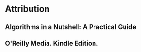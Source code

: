 # Attribution #
## __Algorithms in a Nutshell: A Practical Guide__
## __O'Reilly Media. Kindle Edition.__ 